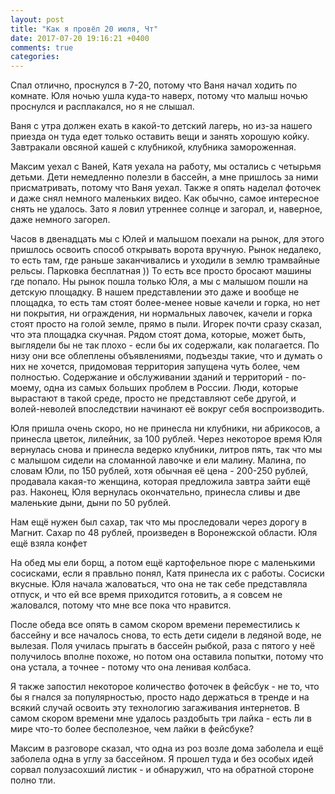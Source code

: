 ```yaml
---
layout: post
title: "Как я провёл 20 июля, Чт"
date: 2017-07-20 19:16:21 +0400
comments: true
categories: 
---
```

Спал отлично, проснулся в 7-20, потому что Ваня начал ходить по комнате. Юля ночью ушла куда-то наверх, потому что малыш ночью проснулся и расплакался, но я не слышал.

Ваня с утра должен ехать в какой-то детский лагерь, но из-за нашего приезда он туда едет только оставить вещи и занять хорошую койку. Завтракали овсяной кашей с клубникой, клубника замороженная.

Максим уехал с Ваней, Катя уехала на работу, мы остались с четырьмя детьми. Дети немедленно полезли в бассейн, а мне пришлось за ними присматривать, потому что Ваня уехал. Также я опять наделал фоточек и даже снял немного маленьких видео. Как обычно, самое интересное снять не удалось. Зато я ловил утреннее солнце и загорал, и, наверное, даже немного загорел.

Часов в двенадцать мы с Юлей и малышом поехали на рынок, для этого пришлось освоить способ открывать ворота вручную. Рынок недалеко, то есть там, где раньше заканчивались и уходили в землю трамвайные рельсы. Парковка бесплатная )) То есть все просто бросают машины где попало. Ны рынок пошла только Юля, а мы с малышом пошли на детскую площадку. В нашем представлении это даже и вообще не площадка, то есть там стоят более-менее новые качели и горка, но нет ни покрытия, ни ограждения, ни нормальных лавочек, качели и горка стоят просто на голой земле, прямо в пыли. Игорек почти сразу сказал, что эта площадка скучная. Рядом стоят дома, которые, может быть, выглядели бы не так плохо - если бы их содержали, как полагается. По низу они все облеплены объявлениями, подъезды такие, что и думать о них не хочется, придомовая территория запущена чуть более, чем полностью. Содержание и обслуживании зданий и территорий - по-моему, одна из самых больших проблем в России. Люди, которые вырастают в такой среде, просто не представляют себе другой, и волей-неволей впоследствии начинают её вокруг себя воспроизводить.

Юля пришла очень скоро, но не принесла ни клубники, ни абрикосов, а принесла цветок, лилейник, за 100 рублей. Через некоторое время Юля вернулась снова и принесла ведерко клубники, литров пять, так что мы с малышом сидели на сломанной лавочке и ели малину. Малина, по словам Юли, по 150 рублей, хотя обычная её цена - 200-250 рублей, продавала какая-то женщина, которая предложила завтра зайти ещё раз. Наконец, Юля вернулась окончательно, принесла сливы и две маленькие дыни, дыни по 50 рублей.

Нам ещё нужен был сахар, так что мы проследовали через дорогу в Магнит. Сахар по 48 рублей, произведен в Воронежской области. Юля ещё взяла конфет


На обед мы ели борщ, а потом ещё картофельное пюре с маленькими сосисками, если я правльно понял, Катя принесла их с работы. Сосиски вкусные. Юля начала жаловаться, что она не так себе представляла отпуск, и что ей все время приходится готовить, а я совсем не жаловался, потому что мне все пока что нравится. 

После обеда все опять в самом скором времени переместились к бассейну и все началось снова, то есть дети сидели в ледяной воде, не вылезая. Поля училась прыгать в бассейн рыбкой, раза с пятого у неё получилось вполне похоже, но потом она оставила попытки, потому что она устала, а точнее - потому что она ленивая колбаса.

Я также запостил некоторое количество фоточек в фейсбук - не то, что бы я гнался за популярностью, просто надо держаться в тренде и на всякий случай освоить эту технологию загаживания интернетов. В самом скором времени мне удалось раздобыть три лайка - есть ли в мире что-то более бесполезное, чем лайки в фейсбуке?


Максим в разговоре сказал, что одна из роз возле дома заболела и ещё заболела одна в углу за бассейном. Я прошел туда и без особых идей сорвал полузасохший листик - и обнаружил, что на обратной стороне полно тли. 